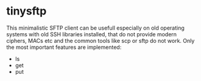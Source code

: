 # tinysftp

This minimalistic SFTP client can be usefull especially on old operating systems with old SSH libraries installed, that do not provide modern ciphers, MACs etc and the common tools like scp or sftp do not work.
Only the most important features are implemented:
* ls 
* get
* put
